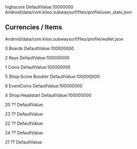 
highscore
DefaultValue:10000000
Android/data/com.kiloo.subwaysurf/files/profile/user_stats.json


## Currencies / Items

Android/data/com.kiloo.subwaysurf/files/profile/wallet.json

3 Boards
DefaultValue:100000000

2 Keys
DefaultValue:100000000

1 Coins
DefaultValue:100000000

5 Shop:Score Booster
DefaultValue:100000000

6 EventCoins
DefaultValue:100000000

4 Shop:Headstart
DefaultValue:100000000

20 ??
DefaultValue:

23 ??
DefaultValue:

22 ??
DefaultValue:

24 ??
DefaultValue:

21 ??
DefaultValue:

